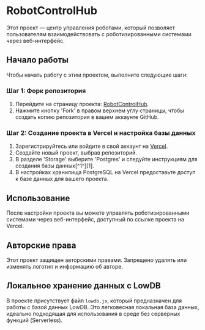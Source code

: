 # RobotControlHub

Этот проект — центр управления роботами, который позволяет пользователям взаимодействовать с роботизированными системами через веб-интерфейс.

## Начало работы

Чтобы начать работу с этим проектом, выполните следующие шаги:

### Шаг 1: Форк репозитория

1. Перейдите на страницу проекта: [RobotControlHub](https://github.com/michrojs/RobotControlHub).
2. Нажмите кнопку 'Fork' в правом верхнем углу страницы, чтобы создать копию репозитория в вашем аккаунте GitHub.

### Шаг 2: Создание проекта в Vercel и настройка базы данных

1. Зарегистрируйтесь или войдите в свой аккаунт на [Vercel](https://vercel.com/).
2. Создайте новый проект, выбрав репозиторий.
3. В разделе 'Storage' выберите 'Postgres' и следуйте инструкциям для создания базы данных[^1^][1].
4. В настройках хранилища PostgreSQL на Vercel предоставьте доступ к базе данных для вашего проекта.

## Использование

После настройки проекта вы можете управлять роботизированными системами через веб-интерфейс, доступный по ссылке проекта на Vercel.

## Авторские права

Этот проект защищен авторскими правами. Запрещено удалять или изменять логотип и информацию об авторе.

## Локальное хранение данных с LowDB

В проекте присутствует файл `lowdb.js`, который предназначен для работы с базой данных LowDB. Это легковесная локальная база данных, идеально подходящая для использования в среде без серверных функций (Serverless).

